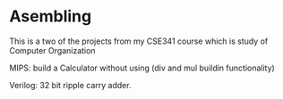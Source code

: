# Asembling

This is a two of the projects from my CSE341 course which is study of Computer Organization

MIPS: build a Calculator without using (div and mul buildin functionality)

Verilog: 32 bit ripple carry adder.


